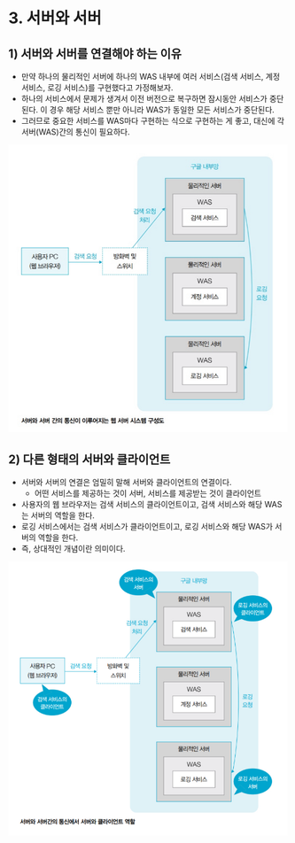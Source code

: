 # 3. 서버와 서버
## 1) 서버와 서버를 연결해야 하는 이유
- 만약 하나의 물리적인 서버에 하나의 WAS 내부에 여러 서비스(검색 서비스, 계정 서비스, 로깅 서비스)를 구현했다고 가정해보자.
- 하나의 서비스에서 문제가 생겨서 이전 버전으로 복구하면 잠시동안 서비스가 중단된다. 이 경우 해당 서비스 뿐만 아니라 WAS가 동일한 모든 서비스가 중단된다.
- 그러므로 중요한 서비스를 WAS마다 구현하는 식으로 구현하는 게 좋고, 대신에 각 서버(WAS)간의 통신이 필요하다.

![서버와 서버 간의 통신이 이루어지는 웹 서버 시스템 구성도](/media/서적/이것이%20취업을%20위한%20백엔드%20개발이다%20with%20자바/Part%2002.%20백엔드%20개발을%20위한%20필수%20기본%20지식/Chapter%2004.%20서버와%20클라이언트/서버와%20서버%20간의%20통신이%20이루어지는%20웹%20서버%20시스템%20구성도.png)

## 2) 다른 형태의 서버와 클라이언트
- 서버와 서버의 연결은 엄밀히 말해 서버와 클라이언트의 연결이다.
	- 어떤 서비스를 제공하는 것이 서버, 서비스를 제공받는 것이 클라이언트
- 사용자의 웹 브라우저는 검색 서비스의 클라이언트이고, 검색 서비스와 해당 WAS는 서버의 역할을 한다.
- 로깅 서비스에서는 검색 서비스가 클라이언트이고, 로깅 서비스와 해당 WAS가 서버의 역할을 한다.
- 즉, 상대적인 개념이란 의미이다.

![서버와 서버간의 통신에서 서버와 클라이언트 역할](/media/서적/이것이%20취업을%20위한%20백엔드%20개발이다%20with%20자바/Part%2002.%20백엔드%20개발을%20위한%20필수%20기본%20지식/Chapter%2004.%20서버와%20클라이언트/서버와%20서버간의%20통신에서%20서버와%20클라이언트%20역할.png)